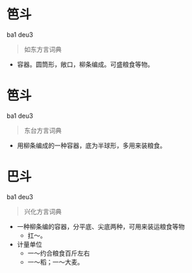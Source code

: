 # 笆斗
ba1 deu3
> 如东方言词典
- 容器。圆筒形，敞口，柳条编成。可盛粮食等物。

# 笆斗
ba1 deu3
> 东台方言词典
- 用柳条编成的一种容器，底为半球形，多用来装粮食。

# 巴斗
ba1 deu3
> 兴化方言词典
- 一种柳条编的容器，分平底、尖底两种，可用来装运粮食等物
  - 扛～。
- 计量单位
  - 一～约合粮食百斤左右
  - 一～稻；一～大麦。
